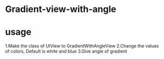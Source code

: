# Gradient-view-with-angle

# usage 

1.Make the class of UIView to GradientWithAngleView
2.Change the values of colors, Default is white and blue
3.Give angle of gradient 
